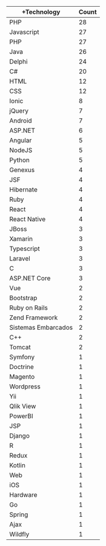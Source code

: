 |+Technology | Count |
|------------ | -----------|
| PHP | 28 |
| Javascript | 27 |
| PHP | 27 |
| Java | 26 |
| Delphi | 24 |
| C# | 20 |
| HTML | 12 |
| CSS | 12 |
| Ionic | 8 |
| jQuery | 7 |
| Android | 7 |
| ASP.NET | 6 |
| Angular | 5 |
| NodeJS | 5 |
| Python | 5 |
| Genexus | 4 |
| JSF | 4 |
| Hibernate | 4 |
| Ruby | 4 |
| React | 4 |
| React Native | 4 |
| JBoss | 3 |
| Xamarin | 3 |
| Typescript | 3 |
| Laravel | 3 |
| C | 3 |
| ASP.NET Core | 3 |
| Vue | 2 |
| Bootstrap | 2 |
| Ruby on Rails | 2 |
| Zend Framework | 2 |
| Sistemas Embarcados | 2 |
| C++ | 2 |
| Tomcat | 2 |
| Symfony | 1 |
| Doctrine | 1 |
| Magento | 1 |
| Wordpress | 1 |
| Yii | 1 |
| Qlik View | 1 |
| PowerBI | 1 |
| JSP | 1 |
| Django | 1 |
| R | 1 |
| Redux | 1 |
| Kotlin | 1 |
| Web | 1 |
| iOS | 1 |
| Hardware | 1 |
| Go | 1 |
| Spring | 1 |
| Ajax | 1 |
| Wildfly | 1 |
